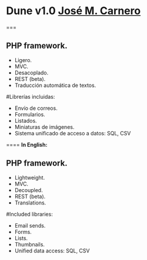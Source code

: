 # Dune v1.0 [José M. Carnero](http://sargazos.net)
===

## PHP framework.

- Ligero.
- MVC.
- Desacoplado.
- REST (beta).
- Traducción automática de textos.

#Librerías incluidas:

- Envío de correos.
- Formularios.
- Listados.
- Miniaturas de imágenes.
- Sistema unificado de acceso a datos: SQL, CSV

====
**In English:**

## PHP framework.

- Lightweight.
- MVC.
- Decoupled.
- REST (beta).
- Translations.

#Included libraries:

- Email sends.
- Forms.
- Lists.
- Thumbnails.
- Unified data access: SQL, CSV

